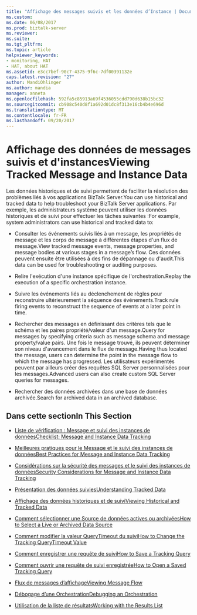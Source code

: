 ```yaml
---
title: "Affichage des messages suivis et les données d’Instance | Documents Microsoft"
ms.custom: 
ms.date: 06/08/2017
ms.prod: biztalk-server
ms.reviewer: 
ms.suite: 
ms.tgt_pltfrm: 
ms.topic: article
helpviewer_keywords:
- monitoring, HAT
- HAT, about HAT
ms.assetid: e3cc7bef-90c7-4375-9f6c-7df00391132e
caps.latest.revision: "27"
author: MandiOhlinger
ms.author: mandia
manager: anneta
ms.openlocfilehash: 592fa5c85913a69f4536055cdd790d638b15bc32
ms.sourcegitcommit: cb908c540d8f1a692d01dc8f313e16cb4b4e696d
ms.translationtype: MT
ms.contentlocale: fr-FR
ms.lasthandoff: 09/20/2017
---
```

# <a name="viewing-tracked-message-and-instance-data"></a><span data-ttu-id="f7bdc-102">Affichage des données de messages suivis et d'instances</span><span class="sxs-lookup"><span data-stu-id="f7bdc-102">Viewing Tracked Message and Instance Data</span></span>
<span data-ttu-id="f7bdc-103">Les données historiques et de suivi permettent de faciliter la résolution des problèmes liés à vos applications BizTalk Server.</span><span class="sxs-lookup"><span data-stu-id="f7bdc-103">You can use historical and tracked data to help troubleshoot your BizTalk Server applications.</span></span> <span data-ttu-id="f7bdc-104">Par exemple, les administrateurs système peuvent utiliser les données historiques et de suivi pour effectuer les tâches suivantes :</span><span class="sxs-lookup"><span data-stu-id="f7bdc-104">For example, system administrators can use historical and tracked data to:</span></span>  
  
-   <span data-ttu-id="f7bdc-105">Consulter les événements suivis liés à un message, les propriétés de message et les corps de message à différentes étapes d'un flux de message.</span><span class="sxs-lookup"><span data-stu-id="f7bdc-105">View tracked message events, message properties, and message bodies at various stages in a message’s flow.</span></span> <span data-ttu-id="f7bdc-106">Ces données peuvent ensuite être utilisées à des fins de dépannage ou d'audit.</span><span class="sxs-lookup"><span data-stu-id="f7bdc-106">This data can be used for troubleshooting or auditing purposes.</span></span>  
  
-   <span data-ttu-id="f7bdc-107">Relire l'exécution d'une instance spécifique de l'orchestration.</span><span class="sxs-lookup"><span data-stu-id="f7bdc-107">Replay the execution of a specific orchestration instance.</span></span>  
  
-   <span data-ttu-id="f7bdc-108">Suivre les événements liés au déclenchement de règles pour reconstruire ultérieurement la séquence des événements.</span><span class="sxs-lookup"><span data-stu-id="f7bdc-108">Track rule firing events to reconstruct the sequence of events at a later point in time.</span></span>  
  
-   <span data-ttu-id="f7bdc-109">Rechercher des messages en définissant des critères tels que le schéma et les paires propriété/valeur d'un message.</span><span class="sxs-lookup"><span data-stu-id="f7bdc-109">Query for messages by specifying criteria such as message schema and message property/value pairs.</span></span> <span data-ttu-id="f7bdc-110">Une fois le message trouvé, ils peuvent déterminer son niveau d'avancement dans le flux de message.</span><span class="sxs-lookup"><span data-stu-id="f7bdc-110">Having thus located the message, users can determine the point in the message flow to which the message has progressed.</span></span> <span data-ttu-id="f7bdc-111">Les utilisateurs expérimentés peuvent par ailleurs créer des requêtes SQL Server personnalisées pour les messages.</span><span class="sxs-lookup"><span data-stu-id="f7bdc-111">Advanced users can also create custom SQL Server queries for messages.</span></span>  
  
-   <span data-ttu-id="f7bdc-112">Rechercher des données archivées dans une base de données archivée.</span><span class="sxs-lookup"><span data-stu-id="f7bdc-112">Search for archived data in an archived database.</span></span>  
  
## <a name="in-this-section"></a><span data-ttu-id="f7bdc-113">Dans cette section</span><span class="sxs-lookup"><span data-stu-id="f7bdc-113">In This Section</span></span>  
  
-   [<span data-ttu-id="f7bdc-114">Liste de vérification : Message et suivi des instances de données</span><span class="sxs-lookup"><span data-stu-id="f7bdc-114">Checklist: Message and Instance Data Tracking</span></span>](../core/checklist-message-and-instance-data-tracking.md)  
  
-   [<span data-ttu-id="f7bdc-115">Meilleures pratiques pour le Message et le suivi des instances de données</span><span class="sxs-lookup"><span data-stu-id="f7bdc-115">Best Practices for Message and Instance Data Tracking</span></span>](../core/best-practices-for-message-and-instance-data-tracking.md)  
  
-   [<span data-ttu-id="f7bdc-116">Considérations sur la sécurité des messages et le suivi des instances de données</span><span class="sxs-lookup"><span data-stu-id="f7bdc-116">Security Considerations for Message and Instance Data Tracking</span></span>](../core/security-considerations-for-message-and-instance-data-tracking.md)  
  
-   [<span data-ttu-id="f7bdc-117">Présentation des données suivies</span><span class="sxs-lookup"><span data-stu-id="f7bdc-117">Understanding Tracked Data</span></span>](../core/understanding-tracked-data.md)  
  
-   [<span data-ttu-id="f7bdc-118">Affichage des données historiques et de suivi</span><span class="sxs-lookup"><span data-stu-id="f7bdc-118">Viewing Historical and Tracked Data</span></span>](../core/viewing-historical-and-tracked-data.md)  
  
-   [<span data-ttu-id="f7bdc-119">Comment sélectionner une Source de données actives ou archivées</span><span class="sxs-lookup"><span data-stu-id="f7bdc-119">How to Select a Live or Archived Data Source</span></span>](../core/how-to-select-a-live-or-archived-data-source.md)  
  
-   [<span data-ttu-id="f7bdc-120">Comment modifier la valeur QueryTimeout du suivi</span><span class="sxs-lookup"><span data-stu-id="f7bdc-120">How to Change the Tracking QueryTimeout Value</span></span>](../core/how-to-change-the-tracking-querytimeout-value.md)  
  
-   [<span data-ttu-id="f7bdc-121">Comment enregistrer une requête de suivi</span><span class="sxs-lookup"><span data-stu-id="f7bdc-121">How to Save a Tracking Query</span></span>](../core/how-to-save-a-tracking-query.md)  
  
-   [<span data-ttu-id="f7bdc-122">Comment ouvrir une requête de suivi enregistrée</span><span class="sxs-lookup"><span data-stu-id="f7bdc-122">How to Open a Saved Tracking Query</span></span>](../core/how-to-open-a-saved-tracking-query.md)  
  
-   [<span data-ttu-id="f7bdc-123">Flux de messages d’affichage</span><span class="sxs-lookup"><span data-stu-id="f7bdc-123">Viewing Message Flow</span></span>](../core/viewing-message-flow.md)  
  
-   [<span data-ttu-id="f7bdc-124">Débogage d’une Orchestration</span><span class="sxs-lookup"><span data-stu-id="f7bdc-124">Debugging an Orchestration</span></span>](../core/debugging-an-orchestration.md)  
  
-   [<span data-ttu-id="f7bdc-125">Utilisation de la liste de résultats</span><span class="sxs-lookup"><span data-stu-id="f7bdc-125">Working with the Results List</span></span>](../core/working-with-the-results-list.md)